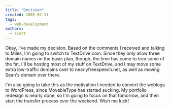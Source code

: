 ```yaml
---
title: "Decision"
created: 2005-02-11
tags: 
  - web-development
authors: 
  - scott
---
```


Okay, I've made my decision. Based on the comments I received and talking to Miles, I'm going to switch to TextDrive.com. Since they only allow three domain names on the basic plan, though, the time has come to trim some of the fat. I'll be hosting most of my stuff on TextDrive, and I may move some extra low-traffic domains over to nearlyfreespeech.net, as well as moving Sean's domain over there.

I'm also going to take this as the motivation I needed to convert the weblogs to WordPress, since MovableType has started sucking. My portfolio redesign is nearly done, so I'm going to focus on that tomorrow, and then start the transfer process over the weekend. Wish me luck!
